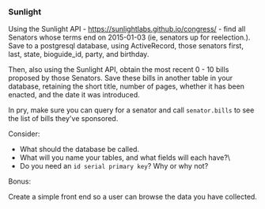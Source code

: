 ### Sunlight

Using the Sunlight API - https://sunlightlabs.github.io/congress/ - find all Senators whose terms end on 2015-01-03 (ie, senators up for reelection.). Save to a postgresql database, using ActiveRecord, those senators first, last, state, bioguide_id, party, and birthday.

Then, also using the Sunlight API, obtain the most recent 0 - 10 bills proposed by those Senators. Save these bills in another table in your database, retaining the short title, number of pages, whether it has been enacted, and the date it was introduced.

In pry, make sure you can query for a senator and call `senator.bills` to see the list of bills they've sponsored.

Consider:
  * What should the database be called.
  * What will you name your tables, and what fields will each have?\
  * Do you need an `id serial primary key`? Why or why not?

Bonus:

Create a simple front end so a user can browse the data you have collected.